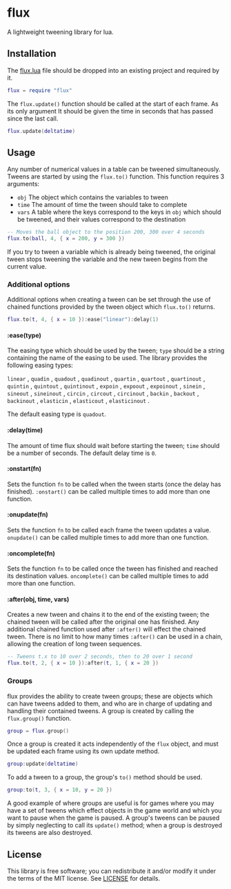 # flux
A lightweight tweening library for lua.

## Installation
The [flux.lua](flux.lua?raw=1) file should be dropped into an existing project
and required by it.
```lua
flux = require "flux"
``` 
The `flux.update()` function should be called at the start of each frame. As
its only argument It should be given the time in seconds that has passed since
the last call.
```lua
flux.update(deltatime)
```

## Usage
Any number of numerical values in a table can be tweened simultaneously. Tweens
are started by using the `flux.to()` function. This function requires 3
arguments:
* `obj` The object which contains the variables to tween
* `time` The amount of time the tween should take to complete
* `vars` A table where the keys correspond to the keys in `obj` which should be
  tweened, and their values correspond to the destination
```lua
-- Moves the ball object to the position 200, 300 over 4 seconds
flux.to(ball, 4, { x = 200, y = 300 })
```
If you try to tween a variable which is already being tweened, the original
tween stops tweening the variable and the new tween begins from the current
value.

### Additional options
Additional options when creating a tween can be set through the use of chained
functions provided by the tween object which `flux.to()` returns.
```lua
flux.to(t, 4, { x = 10 }):ease("linear"):delay(1)
```

#### :ease(type)
The easing type which should be used by the tween; `type` should be a string
containing the name of the easing to be used. The library provides the
following easing types:

  `linear`     ,
  `quadin`     , `quadout`     , `quadinout`     ,
  `quartin`    , `quartout`    , `quartinout`    ,
  `quintin`    , `quintout`    , `quintinout`    , 
  `expoin`     , `expoout`     , `expoinout`     ,
  `sinein`     , `sineout`     , `sineinout`     ,
  `circin`     , `circout`     , `circinout`     ,
  `backin`     , `backout`     , `backinout`     ,
  `elasticin`  , `elasticout`  , `elasticinout`  .

The default easing type is `quadout`.


#### :delay(time)
The amount of time flux should wait before starting the tween; `time` should be
a number of seconds. The default delay time is `0`.

#### :onstart(fn)
Sets the function `fn` to be called when the tween starts (once the delay has
finished). `:onstart()` can be called multiple times to add more than one
function.

#### :onupdate(fn)
Sets the function `fn` to be called each frame the tween updates a value.
`onupdate()` can be called multiple times to add more than one function.

#### :oncomplete(fn)
Sets the function `fn` to be called once the tween has finished and reached its
destination values. `oncomplete()` can be called multiple times to add more
than one function.

#### :after(obj, time, vars)
Creates a new tween and chains it to the end of the existing tween; the chained
tween will be called after the original one has finished. Any additional
chained function used after `:after()` will effect the chained tween. There is
no limit to how many times `:after()` can be used in a chain, allowing the
creation of long tween sequences.
```lua
-- Tweens t.x to 10 over 2 seconds, then to 20 over 1 second
flux.to(t, 2, { x = 10 }):after(t, 1, { x = 20 })
```

### Groups
flux provides the ability to create tween groups; these are objects
which can have tweens added to them, and who are in charge of updating and
handling their contained tweens. A group is created by calling the
`flux.group()` function.
```lua
group = flux.group()
```
Once a group is created it acts independently of the `flux` object, and must
be updated each frame using its own update method.
```lua
group:update(deltatime)
```
To add a tween to a group, the group's `to()` method should be used.
```lua
group:to(t, 3, { x = 10, y = 20 })
```
A good example of where groups are useful is for games where you may have a set
of tweens which effect objects in the game world and which you want to pause
when the game is paused.  A group's tweens can be paused by simply neglecting
to call its `update()` method; when a group is destroyed its tweens are also
destroyed.


## License
This library is free software; you can redistribute it and/or modify it under
the terms of the MIT license. See [LICENSE](LICENSE) for details.

